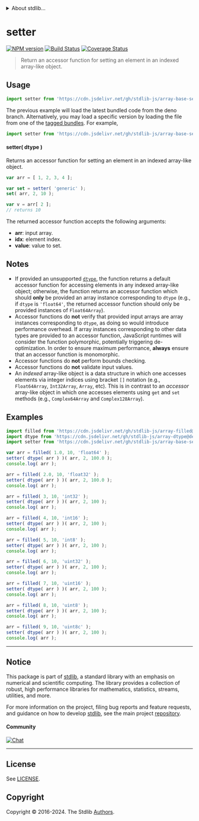 <!--

@license Apache-2.0

Copyright (c) 2022 The Stdlib Authors.

Licensed under the Apache License, Version 2.0 (the "License");
you may not use this file except in compliance with the License.
You may obtain a copy of the License at

   http://www.apache.org/licenses/LICENSE-2.0

Unless required by applicable law or agreed to in writing, software
distributed under the License is distributed on an "AS IS" BASIS,
WITHOUT WARRANTIES OR CONDITIONS OF ANY KIND, either express or implied.
See the License for the specific language governing permissions and
limitations under the License.

-->


<details>
  <summary>
    About stdlib...
  </summary>
  <p>We believe in a future in which the web is a preferred environment for numerical computation. To help realize this future, we've built stdlib. stdlib is a standard library, with an emphasis on numerical and scientific computation, written in JavaScript (and C) for execution in browsers and in Node.js.</p>
  <p>The library is fully decomposable, being architected in such a way that you can swap out and mix and match APIs and functionality to cater to your exact preferences and use cases.</p>
  <p>When you use stdlib, you can be absolutely certain that you are using the most thorough, rigorous, well-written, studied, documented, tested, measured, and high-quality code out there.</p>
  <p>To join us in bringing numerical computing to the web, get started by checking us out on <a href="https://github.com/stdlib-js/stdlib">GitHub</a>, and please consider <a href="https://opencollective.com/stdlib">financially supporting stdlib</a>. We greatly appreciate your continued support!</p>
</details>

# setter

[![NPM version][npm-image]][npm-url] [![Build Status][test-image]][test-url] [![Coverage Status][coverage-image]][coverage-url] <!-- [![dependencies][dependencies-image]][dependencies-url] -->

> Return an accessor function for setting an element in an indexed array-like object.

<!-- Section to include introductory text. Make sure to keep an empty line after the intro `section` element and another before the `/section` close. -->

<section class="intro">

</section>

<!-- /.intro -->

<!-- Package usage documentation. -->



<section class="usage">

## Usage

```javascript
import setter from 'https://cdn.jsdelivr.net/gh/stdlib-js/array-base-setter@deno/mod.js';
```
The previous example will load the latest bundled code from the deno branch. Alternatively, you may load a specific version by loading the file from one of the [tagged bundles](https://github.com/stdlib-js/array-base-setter/tags). For example,

```javascript
import setter from 'https://cdn.jsdelivr.net/gh/stdlib-js/array-base-setter@v0.2.0-deno/mod.js';
```

#### setter( dtype )

Returns an accessor function for setting an element in an indexed array-like object.

```javascript
var arr = [ 1, 2, 3, 4 ];

var set = setter( 'generic' );
set( arr, 2, 10 );

var v = arr[ 2 ];
// returns 10
```

The returned accessor function accepts the following arguments:

-   **arr**: input array.
-   **idx**: element index.
-   **value**: value to set.

</section>

<!-- /.usage -->

<!-- Package usage notes. Make sure to keep an empty line after the `section` element and another before the `/section` close. -->

<section class="notes">

## Notes

-   If provided an unsupported [`dtype`][@stdlib/array/dtypes], the function returns a default accessor function for accessing elements in any indexed array-like object; otherwise, the function returns an accessor function which should **only** be provided an array instance corresponding to `dtype` (e.g., if `dtype` is `'float64'`, the returned accessor function should only be provided instances of `Float64Array`).
-   Accessor functions do **not** verify that provided input arrays are array instances corresponding to `dtype`, as doing so would introduce performance overhead. If array instances corresponding to other data types are provided to an accessor function, JavaScript runtimes will consider the function polymorphic, potentially triggering de-optimization. In order to ensure maximum performance, **always** ensure that an accessor function is monomorphic.
-   Accessor functions do **not** perform bounds checking.
-   Accessor functions do **not** validate input values.
-   An _indexed_ array-like object is a data structure in which one accesses elements via integer indices using bracket `[]` notation (e.g., `Float64Array`, `Int32Array`, `Array`, etc). This is in contrast to an _accessor_ array-like object in which one accesses elements using `get` and `set` methods (e.g., `Complex64Array` and `Complex128Array`).

</section>

<!-- /.notes -->

<!-- Package usage examples. -->

<section class="examples">

## Examples

<!-- eslint no-undef: "error" -->

```javascript
import filled from 'https://cdn.jsdelivr.net/gh/stdlib-js/array-filled@deno/mod.js';
import dtype from 'https://cdn.jsdelivr.net/gh/stdlib-js/array-dtype@deno/mod.js';
import setter from 'https://cdn.jsdelivr.net/gh/stdlib-js/array-base-setter@deno/mod.js';

var arr = filled( 1.0, 10, 'float64' );
setter( dtype( arr ) )( arr, 2, 100.0 );
console.log( arr );

arr = filled( 2.0, 10, 'float32' );
setter( dtype( arr ) )( arr, 2, 100.0 );
console.log( arr );

arr = filled( 3, 10, 'int32' );
setter( dtype( arr ) )( arr, 2, 100 );
console.log( arr );

arr = filled( 4, 10, 'int16' );
setter( dtype( arr ) )( arr, 2, 100 );
console.log( arr );

arr = filled( 5, 10, 'int8' );
setter( dtype( arr ) )( arr, 2, 100 );
console.log( arr );

arr = filled( 6, 10, 'uint32' );
setter( dtype( arr ) )( arr, 2, 100 );
console.log( arr );

arr = filled( 7, 10, 'uint16' );
setter( dtype( arr ) )( arr, 2, 100 );
console.log( arr );

arr = filled( 8, 10, 'uint8' );
setter( dtype( arr ) )( arr, 2, 100 );
console.log( arr );

arr = filled( 9, 10, 'uint8c' );
setter( dtype( arr ) )( arr, 2, 100 );
console.log( arr );
```

</section>

<!-- /.examples -->

<!-- Section to include cited references. If references are included, add a horizontal rule *before* the section. Make sure to keep an empty line after the `section` element and another before the `/section` close. -->

<section class="references">

</section>

<!-- /.references -->

<!-- Section for related `stdlib` packages. Do not manually edit this section, as it is automatically populated. -->

<section class="related">

</section>

<!-- /.related -->

<!-- Section for all links. Make sure to keep an empty line after the `section` element and another before the `/section` close. -->


<section class="main-repo" >

* * *

## Notice

This package is part of [stdlib][stdlib], a standard library with an emphasis on numerical and scientific computing. The library provides a collection of robust, high performance libraries for mathematics, statistics, streams, utilities, and more.

For more information on the project, filing bug reports and feature requests, and guidance on how to develop [stdlib][stdlib], see the main project [repository][stdlib].

#### Community

[![Chat][chat-image]][chat-url]

---

## License

See [LICENSE][stdlib-license].


## Copyright

Copyright &copy; 2016-2024. The Stdlib [Authors][stdlib-authors].

</section>

<!-- /.stdlib -->

<!-- Section for all links. Make sure to keep an empty line after the `section` element and another before the `/section` close. -->

<section class="links">

[npm-image]: http://img.shields.io/npm/v/@stdlib/array-base-setter.svg
[npm-url]: https://npmjs.org/package/@stdlib/array-base-setter

[test-image]: https://github.com/stdlib-js/array-base-setter/actions/workflows/test.yml/badge.svg?branch=v0.2.0
[test-url]: https://github.com/stdlib-js/array-base-setter/actions/workflows/test.yml?query=branch:v0.2.0

[coverage-image]: https://img.shields.io/codecov/c/github/stdlib-js/array-base-setter/main.svg
[coverage-url]: https://codecov.io/github/stdlib-js/array-base-setter?branch=main

<!--

[dependencies-image]: https://img.shields.io/david/stdlib-js/array-base-setter.svg
[dependencies-url]: https://david-dm.org/stdlib-js/array-base-setter/main

-->

[chat-image]: https://img.shields.io/gitter/room/stdlib-js/stdlib.svg
[chat-url]: https://app.gitter.im/#/room/#stdlib-js_stdlib:gitter.im

[stdlib]: https://github.com/stdlib-js/stdlib

[stdlib-authors]: https://github.com/stdlib-js/stdlib/graphs/contributors

[umd]: https://github.com/umdjs/umd
[es-module]: https://developer.mozilla.org/en-US/docs/Web/JavaScript/Guide/Modules

[deno-url]: https://github.com/stdlib-js/array-base-setter/tree/deno
[deno-readme]: https://github.com/stdlib-js/array-base-setter/blob/deno/README.md
[umd-url]: https://github.com/stdlib-js/array-base-setter/tree/umd
[umd-readme]: https://github.com/stdlib-js/array-base-setter/blob/umd/README.md
[esm-url]: https://github.com/stdlib-js/array-base-setter/tree/esm
[esm-readme]: https://github.com/stdlib-js/array-base-setter/blob/esm/README.md
[branches-url]: https://github.com/stdlib-js/array-base-setter/blob/main/branches.md

[stdlib-license]: https://raw.githubusercontent.com/stdlib-js/array-base-setter/main/LICENSE

[@stdlib/array/dtypes]: https://github.com/stdlib-js/array-dtypes/tree/deno

</section>

<!-- /.links -->
